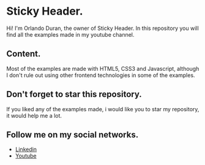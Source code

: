 # Sticky Header.

Hi! I'm Orlando Duran, the owner of Sticky Header. In this repository you will find all the examples made in my youtube channel.

## Content.

Most of the examples are made with HTML5, CSS3 and Javascript, although I don't rule out using other frontend technologies in some of the examples.

## Don't forget to star this repository.

If you liked any of the examples made, i would like you to star my repository, it would help me a lot.

## Follow me on my social networks.

- [Linkedin](https://www.linkedin.com/in/orlandoduranpy/)
- [Youtube](https://www.youtube.com/channel/UCjyik2OU1z9zQoTeg3tyDAQ)
